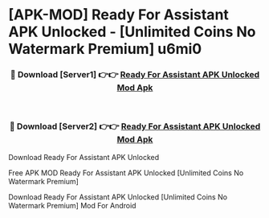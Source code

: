 # [APK-MOD] Ready For Assistant APK Unlocked - [Unlimited Coins No Watermark Premium] u6mi0



<div align="center">
<h3>🔴 Download [Server1] 👉👉 <a href="https://momento.my/?title=Ready_For_Assistant_APK_Unlocked">Ready For Assistant APK Unlocked Mod Apk</a></h3><br>

<h3>🔴 Download [Server2] 👉👉 <a href="https://momento.my/?title=Ready_For_Assistant_APK_Unlocked">Ready For Assistant APK Unlocked Mod Apk</a></h3>
</div>



Download Ready For Assistant APK Unlocked 

Free APK MOD Ready For Assistant APK Unlocked [Unlimited Coins No Watermark Premium]

Download Ready For Assistant APK Unlocked [Unlimited Coins No Watermark Premium] Mod For Android

